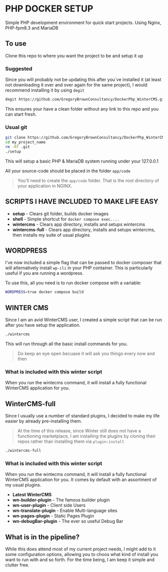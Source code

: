 # PHP DOCKER SETUP

Simple PHP development environment for quick start projects. Using Nginx, PHP-fpm8.3 and MariaDB

## To use

Clone this repo to where you want the project to be and setup it up
### Suggested
Since you will probably not be updating this after you´ve installed it (at least not downloading it over and over again for the same project), I would recommend installing it by using `degit`

```bash
degit https://github.com/GregoryBrownConsultancy/DockerPhp_WinterCMS.git my_project_name
```
This ensures your have a clean folder without any link to this repo and you can start fresh.

### Usual git
```bash
git clone https://github.com/GregoryBrownConsultancy/DockerPhp_WinterCMS.git my_project_name
cd my_project_name
rm -Rf .git
./setup
```

This will setup a basic PHP & MariaDB system running under your 127.0.0.1

All your source-code should be placed in the folder `app/code`

> You'll need to create the `app/code` folder. That is the root directory of your application in NGINX.

## SCRIPTS I HAVE INCLUDED TO MAKE LIFE EASY

- **setup** - Clears git folder, builds docker images
- **shell** - Simple shortcut for `docker compose exec....`
- **wintercms** - Clears app directory, installs and setups wintercms
- **wintercms-full** - Clears app directory, installs and setups wintercms, then installs my suite of usual plugins

## WORDPRESS

I've now included a simple flag that can be passed to docker composer that will alternatively install `wp-cli` in your PHP container. This is particularly useful if you are running a wordpress.

To use this, all you need is to run docker compose with a variable:

```bash
WORDPRESS=true docker compose build
```

## WINTER CMS

Since I am an avid WinterCMS user, I created a simple script that can be run after you have setup the application.
```bash
./wintercms
```

This will run through all the basic install commands for you.

> Do keep an eye open becuase it will ask you things every now and then

### What is included with this winter script

When you run the wintecms command, it will install a fully functional WinterCMS application for you.

## WinterCMS-full
Since I usually use a number of standard plugins, I decided to make my life easier by already pre-installing them.
> At the time of this release, since Winter still does not have a functioning marketplace, I am installing the plugins by cloning their repos rather than installing them via `plugin:install`

```bash
./wintercms-full
```

### What is included with this winter script

When you run the wintecms command, it will install a fully functional WinterCMS application for you. It comes by default with an assortment of my usual plugins.

- **Latest WinterCMS**
- **wn-builder-plugin** - The famous builder plugin
- **wn-user-plugin** - Client side Users
- **wn-translate-plugin** - Enable Multi-language sites
- **wn-pages-plugin** - Static Pages Plugin
- **wn-debugBar-plugin** - The ever so useful Debug Bar

## What is in the pipeline?
While this does attend most of my current project needs, I might add to it some configuration options, allowing you to choos what kind of install you want to run with and so forth. For the time being, I am keep it simple and clutter free.
